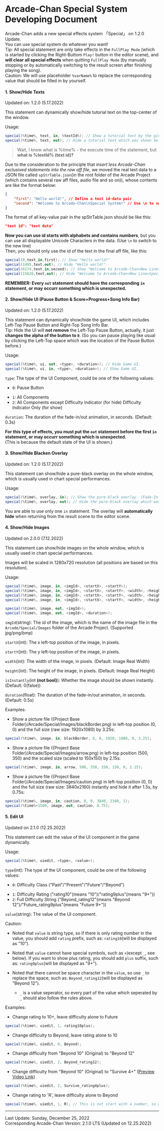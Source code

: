 # Arcade-Chan Special System Developing Document

Arcade-Chan adds a new special effects system 「Special」 on 1.2.0 Update.  
You can use special system do whatever you want!  
Tip: All special statement are only take effects in the `FullPlay Mode` (which is started by clicking the Right-Buttom `Play!` button in the editor scene), and **will clear all special effects** when quitting `FullPlay Mode` (by manually stopping or by automatically switching to the result screen after finishing playing the song).  
Caution: We will use placeholder `%varName%` to replace the corresponding value that should be filled in by yourself.

#### 1. Show/Hide Texts

Updated on: 1.2.0 (5.17.2022)

This statement can dynamically show/hide tutorial text on the top-center of the window.

Usage:

```cs
special(%time%, text, in, %textId%); // Show a tutorial text by the given time and the text id. (Fade-In Duration: 0.3s)
special(%time%, text, out); // Hide a tutorial text which was shown before by the given time. (Fade-Out Duration: 0.3s)
```

> Wait, I know what is %time% - the execute time of the statement, but **what is %textId% (text id)?**

Due to the consideration to the principle that *insert less Arcade-Chan exclusived statements into the raw aff file*, we moved the real text data to a JSON file called `spStrTable.json`(in the root folder of the Arcade Project (which contains several raw aff files, audio file and so on)), whose contents are like the format below:

```json
{
	"first": "Hello world!", // Define a text id-data pair
	"second": "Welcome to Arcade-Chan\nSpecial System!" // Use \n to switch to the new line
}
```

The format of all key-value pair in the spStrTable.json should be like this:

```json
"text id": "text data"
```

**Now you can use id starts with alphabets and contains numbers**, but you can use all displayable Unicode Characters in the data. (Use `\n` to switch to the new line)  
Then, you should only use the id of the text in the final aff file, like this:

```cs
special(0,text,in,first); // Show "Hello world!"
special(1495,text,out); // Hide "Hello world!"
special(6174,text,in,second); // Show "Welcome to Arcade-Chan<New Line>Special System!"
special(15626,text,out); // Hide "Welcome to Arcade-Chan<New Line>Special System!"
```

**REMEMBER: Every `out` statement should have the corresponding `in` statement, or may occurr something which is unexpected.**

#### 2. Show/Hide UI (Pause Button & Score+Progress+Song Info Bar)

Updated on: 1.2.0 (5.17.2022)

This statement can dynamically show/hide the game UI, which includes Left-Top Pause Button and Right-Top Song Info Bar.  
Tip: Hide the UI will **not remove** the Left-Top Pause Button, actually, it just **changes the alpha of the button to `0`**. (So you can pause playing like usual by clicking the Left-Top space which was the location of the Pause Button before.)  

Usage:

```cs
special(%time%, ui, out, <type>, <duration>); // Hide Game UI.
special(%time%, ui, in, <type>, <duration>); // Show Game UI.
```

``type``: The type of the UI Component, could be one of the following values:

- `0`: Pause Button

* `1`: All Components
* `2`: All Components except Difficulty Indicator (for hide)
  Difficulty Indicator Only (for show)

``duration``: The duration of the fade-in/out animation, in seconds. (Default: 0.3s)

**For this type of effects, you must put the `out` statement before the first `in` statement, or may occurr something which is unexpected.**  
(This is because the default state of the UI is shown.)

#### **3. Show/Hide Blacken Overlay**

Updated on: 1.2.0 (5.17.2022)

This statement can show/hide a pure-black overlay on the whole window, which is usually used in chart special performances.

Usage:

```cs
special(%time%, overlay, in); // Show the pure-black overlay. (Fade-In Duration: 0.1s)
special(%time%, overlay, out); // Hide the pure-black overlay which was shown before. (Fade-Out Duration: 0.5s)
```

You are able to use only one `in` statement. The overlay will **automatically hide** when returning from the result scene to the editor scene.

#### **4. Show/Hide Images**

Updated on 2.0.0 (7.12.2022)

This statement can show/hide images on the whole window, which is usually used in chart special performances.

Images will be scaled in 1280x720 resolution (all positions are based on this resolution).

Usage:

```cs
special(%time%, image, in, <imgId>, <startX>, <startY>);
special(%time%, image, in, <imgId>, <startX>, <startY>, <width>, <height>);
special(%time%, image, in, <imgId>, <startX>, <startY>, <width>, <height>, <isInstantly>);
special(%time%, image, in, <imgId>, <startX>, <startY>, <width>, <height>, <isInstantly>, <duration>);

special(%time%, image, out, <imgId>);
special(%time%, image, out, <imgId>, <duration>);
```

``imgId``(string): The id of the image, which is the name of the image file in the `Arcade/Special/Images` folder of the Arcade Project. (Supported jpg/png/bmp)

``startX``(int): The x left-top position of the image, in pixels.

``startY``(int): The y left-top position of the image, in pixels.

``width``(int): The width of the image, in pixels. (Default: Image Real Width)

``height``(int): The height of the image, in pixels. (Default: Image Real Height)

``isInstantly``(int **(not bool)**): Whether the image should be shown instantly. (Default: 0(false))

``duration``(float): The duration of the fade-in/out animation, in seconds. (Default: 0.5s)

Examples:

- Show a picture file ({Project Base Folder}/Arcade/Special/Images/blackBorder.png) in left-top position (0, 0) and the full size (raw size: 1920x1080) by 3.25s:

```cs
special(%time%, image, in, blackBorder, 0, 0, 1920, 1080, 0, 3.25);
```

- Show a picture file ({Project Base Folder}/Arcade/Special/Images/arrow.png) in left-top position (500, 350) and the scaled size (scaled to 150x150) by 2.15s:

```cs
special(%time%, image, in, arrow, 500, 350, 150, 150, 0, 2.15);
```

- Show a picture file ({Project Base Folder}/Arcade/Special/Images/caution.png) in left-top position (0, 0) and the full size (raw size: 3840x2160) instantly
  and hide it after 1.5s, by 0.75s:

```cs
special(%time%, image, in, caution, 0, 0, 3840, 2160, 1);
special(%time%+1500, image, out, caution, 0.75);
```

#### **5. Edit UI**

Updated on 2.1.0 (12.25.2022)

This statement can edit the value of the UI component in the game dynamically.

Usage:

```cs
special(%time%, uiedit, <type>, <value>);
```

``type``(int): The type of the UI component, could be one of the following values:

- `0`: Difficulty Class ("Past"/"Present"/"Future"/"Beyond")

* `1`: Difficulty Rating ("rating10"(means "10")/"rating9plus"(means "9+"))
* `2`: Full Difficulty String ("Beyond_rating12"(means "Beyond 12")/"Future_rating9plus"(means "Future 9+"))

``value``(string): The value of the UI component.

Caution:

- Noted that ``value`` is string type, so if there is only rating number in the value, you should add ``rating`` prefix, such as: ``rating10``(will be displayed as "10").
- Noted that ``value`` cannot have special symbols, such as ``+``(except ``_``, see below). If you want to show plus rating, you should add ``plus`` suffix, such as: ``rating9plus``(will be displayed as "9+").
- Noted that there cannot be space character in the ``value``, so use ``_`` to replace the space, such as: ``Beyond_rating12``(will be displayed as "Beyond 12").

  - ``_`` is a value seperator, so every part of the value which seperated by ``_`` should also follow the rules above.

Examples:

- Change rating to 10+, leave difficulty alone to Future

```cs
special(%time%, uiedit, 1, rating10plus);
```

- Change difficulty to Beyond, leave rating alone to 10

```cs
special(%time%, uiedit, 0, Beyond);
```

- Change difficulty from "Beyond 10" (Original) to "Beyond 12"

```cs
special(%time%, uiedit, 2, Beyond_rating12);
```

- Change difficulty from "Beyond 10" (Original) to "Survive 4+" ([Preview Video Link](https://www.bilibili.com/video/BV1h8411H7zg))

```cs
special(%time%, uiedit, 2, Survive_rating4plus);
```

- Change rating to 'R', leave difficulty alone to Beyond

```cs
special(%time%, uiedit, 1, R); // This is not start with a number, so we don't need to add 'rating' prefix.
```

---

Last Update: Sunday, December 25, 2022  
Corresponding Arcade-Chan Version: 2.1.0 LTS (Updated on 12.25.2022)
